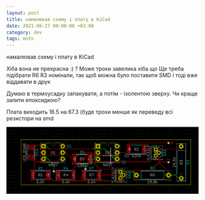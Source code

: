 ```yaml
---
layout: post
title: намалював схему і плату в KiCad
date: 2021-06-27 00:00:00 +03:00 
category: dev
tags: moto
---
```


намалював схему і плату в KiCad

Хіба вона не прекрасна :) ? Може трохи завелика хіба що
Ще треба підібрати R6 R3 номінали, так щоб можна було поставити SMD і тоді вже віддавати в друк

Думаю в термоусадку запакувати, а потім - ізолентою зверху. Чи краще залити епоксидкою?

Плата виходить 16.5 на 67.3 (буде трохи менше як переведу всі резистори на smd

[![motoVindicator][f4]][f4]

  [f4]: /assets/images/2021/46549.png
